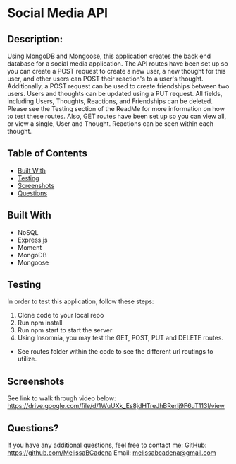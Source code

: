 # Social Media API

## Description: 

Using MongoDB and Mongoose, this application creates the back end database for a social media application. The API routes have been set up so you can create a POST request to create a new user, a new thought for this user, and other users can POST their reaction's to a user's thought. Additionally, a POST request can be used to create friendships between two users. Users and thoughts can be updated using a PUT request. All fields, including Users, Thoughts, Reactions, and Friendships can be deleted. Please see the Testing section of the ReadMe for more information on how to test these routes. Also, GET routes have been set up so you can view all, or view a single, User and Thought. Reactions can be seen within each thought. 

## Table of Contents
* [Built With](#builtwith)
* [Testing](#testing)
* [Screenshots](#screenshots)
* [Questions](#questions)

## Built With
* NoSQL
* Express.js
* Moment
* MongoDB
* Mongoose

## Testing

In order to test this application, follow these steps: 

1. Clone code to your local repo
2. Run npm install
3. Run npm start to start the server
4. Using Insomnia, you may test the GET, POST, PUT and DELETE routes.
  - See routes folder within the code to see the different url routings to utilize.

## Screenshots
See link to walk through video below: 
https://drive.google.com/file/d/1WuUXk_Es8jdHTreJhBRerlj9F6uT113l/view
    

## Questions? 

If you have any additional questions, feel free to contact me: 
GitHub: https://github.com/MelissaBCadena 
Email: melissabcadena@gmail.com
